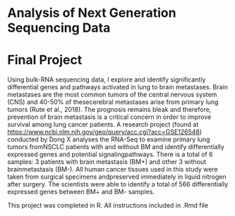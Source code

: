 # Analysis of Next Generation Sequencing Data 

# Final Project 

Using bulk-RNA sequencing data, I explore and identify significantly differential genes and pathways activated in lung to brain metastases. Brain metastases are the most common tumors of the central nervous system (CNS) and 40-50% of thesecerebral metastases arise from primary lung tumors (Rute et al., 2018). The prognosis remains bleak and therefore, prevention of brain metastasis is a critical concern in order to improve survival among lung cancer patients. A research project (found at https://www.ncbi.nlm.nih.gov/geo/query/acc.cgi?acc=GSE126548) conducted by Dong X analyses the RNA-Seq to examine primary lung tumors fromNSCLC patients with and without BM and identify differentially expressed genes and potential signalingpathways. There is a total of 6 samples: 3 patients with brain metastasis (BM+) and other 3 without brainmetastasis (BM-). All human cancer tissues used in this study were taken from surgical specimens andpreserved immediately in liquid nitrogen after surgery. The scientists were able to identify a total of 566 differentially expressed genes between BM+ and BM- samples. 

This project was completed in R. All instructions included in .Rmd file
